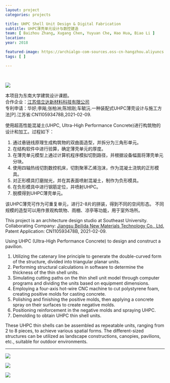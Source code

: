 ```yaml
---
layout: project
categories: projects

title: UHPC Shell Unit Design & Digital Fabrication
subtitle: UHPC薄壳单元设计与数控建造
team: [ Baizhou Zhang, Xugang Chen, Yuyuan Che, Hao Hua, Biao Li ]
location:
year: 2018

featured-image: https://archialgo-com-sources.oss-cn-hangzhou.aliyuncs.com/images/2018-11-21-uhpc-render.jpg
tags: [ ]

---
```


<br>

![](https://archialgo-com-sources.oss-cn-hangzhou.aliyuncs.com/images/2018-11-21-uhpc-render.jpg)

本项目为东南大学建筑设计课题。  
合作企业：<a href="http://www.jsbeilida.cn/" target="_blank">江苏倍立达新材料科技有限公司</a>  
专利申请：华好;李飚;张柏洲;陈旭刚;车毓沅.一种装配式UHPC薄壳设计与施工方法[P].江苏省:CN110593478B,2021-02-09.

使用超高性能混凝土(UHPC, Ultra-High Performance Concrete)进行构筑物的设计和加工。过程如下：
1. 通过悬链线原理生成构筑物的双曲面造型，并拆分为三角形单元。
2. 在结构软件中进行验算，确定薄壳单元的厚度。
3. 在薄壳单元模型上通过计算机程序模拟切割路径，并根据设备幅面将薄壳单元分块。
4. 使用四轴热线切割数控机床，切割聚苯乙烯泡沫，作为混凝土浇筑的正形模具。
5. 对正形模具打磨抛光，并在其表面喷射混凝土，制作为负形模具。
6. 在负形模具中进行钢筋定位，并喷射UHPC。
7. 脱模得到UHPC薄壳单元。

该UHPC薄壳可作为可重复单元，进行2-8片的拼装，得到不同的空间形态。
不同规模的造型可以用作景观构筑物、雨棚、凉亭等功能，用于室外场所。

This project is an architecture design studio at Southeast University.  
Collaborating Company: <a href="http://www.jsbeilida.cn/" target="_blank">Jiangsu Beilida New Materials Technology Co., Ltd.</a>  
Patent Application: CN110593478B, 2021-02-09.

Using UHPC (Ultra-High Performance Concrete) to design and construct a pavilion.

1. Utilizing the catenary line principle to generate the double-curved form of the structure, divided into triangular
planar units.
2. Performing structural calculations in software to determine the thickness of the thin shell units.
3. Simulating cutting paths on the thin shell unit model through computer programs and dividing the units based on
equipment dimensions.
4. Employing a four-axis hot-wire CNC machine to cut polystyrene foam, creating positive molds for casting concrete.
5. Polishing and finishing the positive molds, then applying a concrete spray on their surfaces to create negative molds.
6. Positioning reinforcement in the negative molds and spraying UHPC.
7. Demolding to obtain UHPC thin shell units.

These UHPC thin shells can be assembled as repeatable units, ranging from 2 to 8 pieces, to achieve various spatial
forms. The different-sized structures can be utilized as landscape constructions, canopies, pavilions, etc., suitable
for outdoor environments.

---

![](https://archialgo-com-sources.oss-cn-hangzhou.aliyuncs.com/images/2018-11-21-uhpc-generate.jpg)

![](https://archialgo-com-sources.oss-cn-hangzhou.aliyuncs.com/images/2018-11-21-uhpc-type.jpg)

![](https://archialgo-com-sources.oss-cn-hangzhou.aliyuncs.com/images/2018-11-21-uhpc-photo.jpg)
